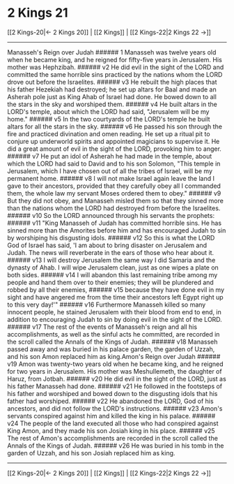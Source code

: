 # 2 Kings 21

[[2 Kings-20|← 2 Kings 20]] | [[2 Kings]] | [[2 Kings-22|2 Kings 22 →]]
***

Manasseh's Reign over Judah ###### 1 Manasseh was twelve years old when he became king, and he reigned for fifty-five years in Jerusalem. His mother was Hephzibah. ###### v2 He did evil in the sight of the LORD and committed the same horrible sins practiced by the nations whom the LORD drove out before the Israelites. ###### v3 He rebuilt the high places that his father Hezekiah had destroyed; he set up altars for Baal and made an Asherah pole just as King Ahab of Israel had done. He bowed down to all the stars in the sky and worshiped them. ###### v4 He built altars in the LORD's temple, about which the LORD had said, "Jerusalem will be my home." ###### v5 In the two courtyards of the LORD's temple he built altars for all the stars in the sky. ###### v6 He passed his son through the fire and practiced divination and omen reading. He set up a ritual pit to conjure up underworld spirits and appointed magicians to supervise it. He did a great amount of evil in the sight of the LORD, provoking him to anger. ###### v7 He put an idol of Asherah he had made in the temple, about which the LORD had said to David and to his son Solomon, "This temple in Jerusalem, which I have chosen out of all the tribes of Israel, will be my permanent home. ###### v8 I will not make Israel again leave the land I gave to their ancestors, provided that they carefully obey all I commanded them, the whole law my servant Moses ordered them to obey." ###### v9 But they did not obey, and Manasseh misled them so that they sinned more than the nations whom the LORD had destroyed from before the Israelites. ###### v10 So the LORD announced through his servants the prophets: ###### v11 "King Manasseh of Judah has committed horrible sins. He has sinned more than the Amorites before him and has encouraged Judah to sin by worshiping his disgusting idols. ###### v12 So this is what the LORD God of Israel has said, 'I am about to bring disaster on Jerusalem and Judah. The news will reverberate in the ears of those who hear about it. ###### v13 I will destroy Jerusalem the same way I did Samaria and the dynasty of Ahab. I will wipe Jerusalem clean, just as one wipes a plate on both sides. ###### v14 I will abandon this last remaining tribe among my people and hand them over to their enemies; they will be plundered and robbed by all their enemies, ###### v15 because they have done evil in my sight and have angered me from the time their ancestors left Egypt right up to this very day!'" ###### v16 Furthermore Manasseh killed so many innocent people, he stained Jerusalem with their blood from end to end, in addition to encouraging Judah to sin by doing evil in the sight of the LORD. ###### v17 The rest of the events of Manasseh's reign and all his accomplishments, as well as the sinful acts he committed, are recorded in the scroll called the Annals of the Kings of Judah. ###### v18 Manasseh passed away and was buried in his palace garden, the garden of Uzzah, and his son Amon replaced him as king.Amon's Reign over Judah ###### v19 Amon was twenty-two years old when he became king, and he reigned for two years in Jerusalem. His mother was Meshullemeth, the daughter of Haruz, from Jotbah. ###### v20 He did evil in the sight of the LORD, just as his father Manasseh had done. ###### v21 He followed in the footsteps of his father and worshiped and bowed down to the disgusting idols that his father had worshiped. ###### v22 He abandoned the LORD, God of his ancestors, and did not follow the LORD's instructions. ###### v23 Amon's servants conspired against him and killed the king in his palace. ###### v24 The people of the land executed all those who had conspired against King Amon, and they made his son Josiah king in his place. ###### v25 The rest of Amon's accomplishments are recorded in the scroll called the Annals of the Kings of Judah. ###### v26 He was buried in his tomb in the garden of Uzzah, and his son Josiah replaced him as king.

***
[[2 Kings-20|← 2 Kings 20]] | [[2 Kings]] | [[2 Kings-22|2 Kings 22 →]]
